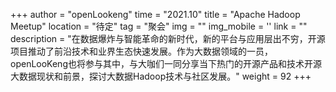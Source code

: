 +++ 
author = "openLookeng"
time = "2021.10" 
title = "Apache Hadoop Meetup" 
location = "待定" 
tag = "聚会"
img = "" 
img_mobile = ''
link = ""
description = "在数据爆炸与智能革命的新时代，新的平台与应用层出不穷，开源项目推动了前沿技术和业界生态快速发展。作为大数据领域的一员，openLooKeng也将参与其中，与大咖们一同分享当下热门的开源产品和技术开源大数据现状和前景，探讨大数据Hadoop技术与社区发展。"
weight = 92
+++
